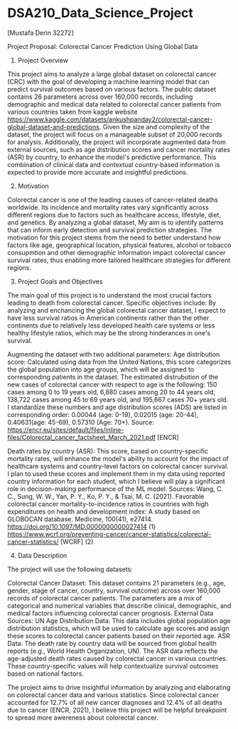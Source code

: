 # DSA210_Data_Science_Project
[Mustafa Derin 32272]

Project Proposal: Colorectal Cancer Prediction Using Global Data

1. Project Overview
   
This project aims to analyze a large global dataset on colorectal cancer (CRC) with the goal of developing a machine learning model that can predict survival outcomes based on various factors. The public dataset contains 26 parameters across over 160,000 records, including demographic and medical data related to colorectal cancer patients from various countries taken from kaggle website https://www.kaggle.com/datasets/ankushpanday2/colorectal-cancer-global-dataset-and-predictions. Given the size and complexity of the dataset, the project will focus on a manageable subset of 20,000 records for analysis. Additionally, the project will incorporate augmented data from external sources, such as age distribution scores and cancer mortality rates (ASR) by country, to enhance the model's predictive performance. This combination of clinical data and contextual country-based information is expected to provide more accurate and insightful predictions.

2. Motivation
   
Colorectal cancer is one of the leading causes of cancer-related deaths worldwide. Its incidence and mortality rates vary significantly across different regions due to factors such as healthcare access, lifestyle, diet, and genetics. By analyzing a global dataset, My aim is to identify patterns that can inform early detection and survival prediction strategies. The motivation for this project stems from the need to better understand how factors like age, geographical location, physical features, alcohol or tobacco consupmtion and other demographic information impact colorectal cancer survival rates, thus enabling more tailored healthcare strategies for different regions.

3. Project Goals and Objectives
   
The main goal of this project is to understand the most crucial factors leading to death from colorectal cancer. Specific objectives include:
By analyzing and enchancing the global colorectal cancer dataset, I expect to have less survival ratios in American continents rather than the other continents due to relatively less developed health care systems or less healthy lifestyle ratios, which may be the strong hinderances in one's survival.

Augmenting the dataset with two additional parameters:
Age distribution score: Calculated using data from the United Nations, this score categorizes the global population into age groups, which will be assigned to corresponding patients in the dataset. The estimated distrubution of the new cases of colorectal cancer with respect to age is the following: 150 cases among 0 to 19 years old, 6,880 cases among 20 to 44 years old, 138,722 cases among 45 to 69 years old, and 195,667 cases 70+ years old. I standardize these numbers and age distribution scores (ADS) are listed in corresponding order: 0.00044 (age: 0-19), 0.02015 (age: 20-44), 0.40631(age: 45-69), 0.57310 (Age: 70+).
Source: https://encr.eu/sites/default/files/inline-files/Colorectal_cancer_factsheet_March_2021.pdf [ENCR] 

Death rates by country (ASR): This score, based on country-specific mortality rates, will enhance the model's ability to account for the impact of healthcare systems and country-level factors on colorectal cancer survival. I plan to used these scores and implement them in my data using reported country information for each student, which I believe will play a significant role in decision-making performance of the ML model. Sources: Wang, C. C., Sung, W. W., Yan, P. Y., Ko, P. Y., & Tsai, M. C. (2021). Favorable colorectal cancer mortality-to-incidence ratios in countries with high expenditures on health and development index: A study based on GLOBOCAN database. Medicine, 100(41), e27414. https://doi.org/10.1097/MD.0000000000027414 (1) https://www.wcrf.org/preventing-cancer/cancer-statistics/colorectal-cancer-statistics/ [WCRF] (2)

4. Data Description
   
The project will use the following datasets:

Colorectal Cancer Dataset:
This dataset contains 21 parameters (e.g., age, gender, stage of cancer, country, survival outcome) across over 160,000 records of colorectal cancer patients.
The parameters are a mix of categorical and numerical variables that describe clinical, demographic, and medical factors influencing colorectal cancer prognosis.
External Data Sources:
UN Age Distribution Data: This data includes global population age distribution statistics, which will be used to calculate age scores and assign these scores to colorectal cancer patients based on their reported age.
ASR Data: The death rate by country data will be sourced from global health reports (e.g., World Health Organization, UN). The ASR data reflects the age-adjusted death rates caused by colorectal cancer in various countries. These country-specific values will help contextualize survival outcomes based on national factors.

The project aims to drive insightful information by analyzing and elaborating on colorectal cancer data and various statistics. Since colorectal cancer accounted for
12.7% of all new cancer diagnoses and 12.4% of all deaths due to cancer (ENCR, 2021), I believe this project will be helpful breakpoint to spread more awereness about colorectal cancer. 
